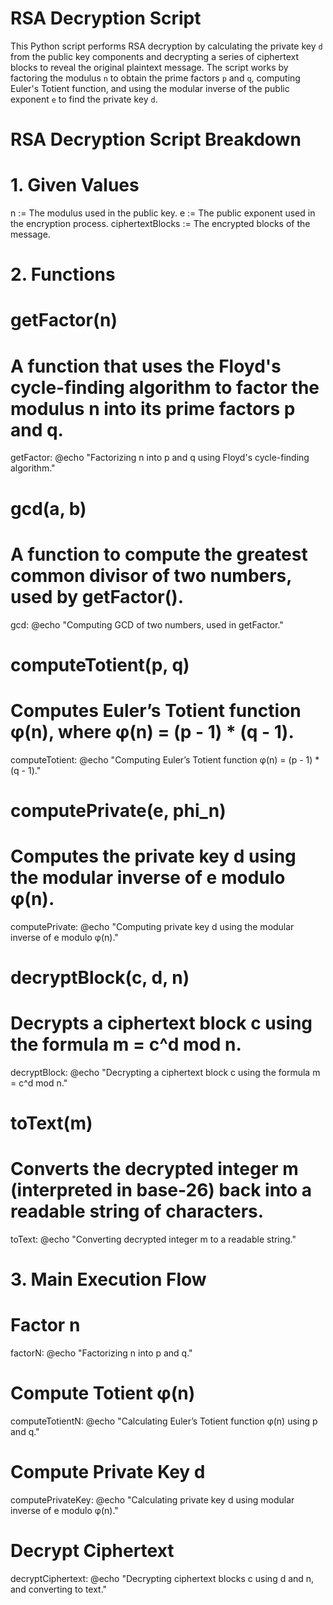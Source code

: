 # RSA Decryption Script

This Python script performs RSA decryption by calculating the private key `d` from the public key components and decrypting a series of ciphertext blocks to reveal the original plaintext message. The script works by factoring the modulus `n` to obtain the prime factors `p` and `q`, computing Euler's Totient function, and using the modular inverse of the public exponent `e` to find the private key `d`.

# RSA Decryption Script Breakdown

# 1. Given Values
n := The modulus used in the public key.
e := The public exponent used in the encryption process.
ciphertextBlocks := The encrypted blocks of the message.

# 2. Functions

# getFactor(n)
# A function that uses the Floyd's cycle-finding algorithm to factor the modulus n into its prime factors p and q.
getFactor: 
	@echo "Factorizing n into p and q using Floyd's cycle-finding algorithm."

# gcd(a, b)
# A function to compute the greatest common divisor of two numbers, used by getFactor().
gcd:
	@echo "Computing GCD of two numbers, used in getFactor."

# computeTotient(p, q)
# Computes Euler’s Totient function φ(n), where φ(n) = (p - 1) * (q - 1).
computeTotient:
	@echo "Computing Euler’s Totient function φ(n) = (p - 1) * (q - 1)."

# computePrivate(e, phi_n)
# Computes the private key d using the modular inverse of e modulo φ(n).
computePrivate:
	@echo "Computing private key d using the modular inverse of e modulo φ(n)."

# decryptBlock(c, d, n)
# Decrypts a ciphertext block c using the formula m = c^d mod n.
decryptBlock:
	@echo "Decrypting a ciphertext block c using the formula m = c^d mod n."

# toText(m)
# Converts the decrypted integer m (interpreted in base-26) back into a readable string of characters.
toText:
	@echo "Converting decrypted integer m to a readable string."

# 3. Main Execution Flow

# Factor n
factorN:
	@echo "Factorizing n into p and q."

# Compute Totient φ(n)
computeTotientN:
	@echo "Calculating Euler’s Totient function φ(n) using p and q."

# Compute Private Key d
computePrivateKey:
	@echo "Calculating private key d using modular inverse of e modulo φ(n)."

# Decrypt Ciphertext
decryptCiphertext:
	@echo "Decrypting ciphertext blocks c using d and n, and converting to text."
